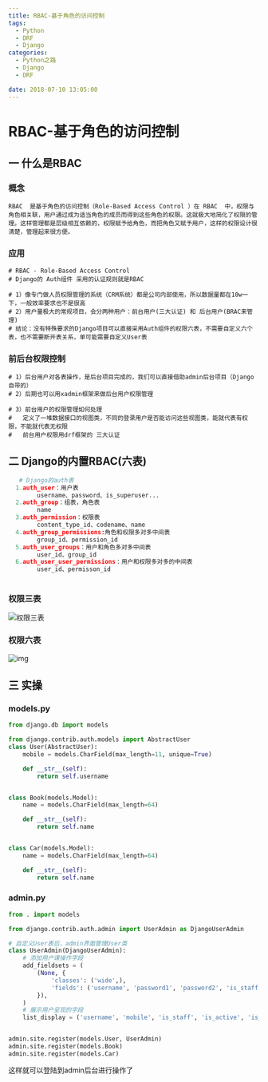 ```yaml
---
title: RBAC-基于角色的访问控制
tags:
  - Python
  - DRF
  - Django
categories:
  - Python之路
  - Django
  - DRF

date: 2018-07-10 13:05:00
---
```


# RBAC-基于角色的访问控制

## 一 什么是RBAC

### 概念

```
RBAC  是基于角色的访问控制（Role-Based Access Control ）在 RBAC  中，权限与角色相关联，用户通过成为适当角色的成员而得到这些角色的权限。这就极大地简化了权限的管理。这样管理都是层级相互依赖的，权限赋予给角色，而把角色又赋予用户，这样的权限设计很清楚，管理起来很方便。
```

### 应用

```
# RBAC - Role-Based Access Control
# Django的 Auth组件 采用的认证规则就是RBAC

# 1）像专门做人员权限管理的系统（CRM系统）都是公司内部使用，所以数据量都在10w一下，一般效率要求也不是很高
# 2）用户量极大的常规项目，会分两种用户：前台用户(三大认证) 和 后台用户(BRAC来管理)
# 结论：没有特殊要求的Django项目可以直接采用Auth组件的权限六表，不需要自定义六个表，也不需要断开表关系，单可能需要自定义User表
```

### 前后台权限控制

```
# 1）后台用户对各表操作，是后台项目完成的，我们可以直接借助admin后台项目（Django自带的）
# 2）后期也可以用xadmin框架来做后台用户权限管理

# 3）前台用户的权限管理如何处理
#   定义了一堆数据接口的视图类，不同的登录用户是否能访问这些视图类，能就代表有权限，不能就代表无权限
#   前台用户权限用drf框架的 三大认证
```

## 二 Django的内置RBAC(六表)

```python
   # Django的auth表 
  1.auth_user：用户表
  		username、password、is_superuser...
  2.auth_group：组表，角色表
  		name
  3.auth_permission：权限表
  		content_type_id、codename、name
  4.auth_group_permissions:角色和权限多对多中间表
    	group_id、permission_id
  5.auth_user_groups：用户和角色多对多中间表
  		user_id、group_id
  6.auth_user_user_permissions：用户和权限多对多的中间表
  		user_id、permisson_id
    
```

### 权限三表

![权限三表](https://gitee.com/gtdong/images/raw/master/blog/007S8ZIlgy1ggqmxia622j317j08gmy2.jpg)

### 权限六表

![img](https://gitee.com/gtdong/images/raw/master/blog/007S8ZIlgy1ggqmxvp38zj319t0jlgnb.jpg)

## 三 实操

### models.py

```python
from django.db import models

from django.contrib.auth.models import AbstractUser
class User(AbstractUser):
    mobile = models.CharField(max_length=11, unique=True)

    def __str__(self):
        return self.username


class Book(models.Model):
    name = models.CharField(max_length=64)

    def __str__(self):
        return self.name


class Car(models.Model):
    name = models.CharField(max_length=64)

    def __str__(self):
        return self.name
```

### admin.py

```python
from . import models

from django.contrib.auth.admin import UserAdmin as DjangoUserAdmin

# 自定义User表后，admin界面管理User类
class UserAdmin(DjangoUserAdmin):
    # 添加用户课操作字段
    add_fieldsets = (
        (None, {
            'classes': ('wide',),
            'fields': ('username', 'password1', 'password2', 'is_staff', 'mobile', 'groups', 'user_permissions'),
        }),
    )
    # 展示用户呈现的字段
    list_display = ('username', 'mobile', 'is_staff', 'is_active', 'is_superuser')


admin.site.register(models.User, UserAdmin)
admin.site.register(models.Book)
admin.site.register(models.Car)
```

这样就可以登陆到admin后台进行操作了
